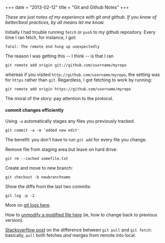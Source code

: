 +++
date = "2013-02-12"
title = "Git and Github Notes"
+++

*These are just notes of my experience with git and github. If you know of better/best practices, by all means let me know.*

Initially I had trouble running `fetch` or `push` to my github repository. Every time I ran fetch, for instance, I got:

	fatal: The remote end hung up unexpectedly

The reason I was getting this -- I think -- is that I ran

	git remote add origin git://github.com/username/myrepo

whereas if you visited `http://github.com/username/myrepo`, the setting was for `https` rather than `git`.
Regardless, I got fetching to work by running:

	git remote add origin https://github.com/username/myrepo

The moral of the story: pay attention to the protocol.

#### commit changes efficiently
Using `-a` automatically stages any files you previously tracked.

	git commit -a -m 'added new edit'

The benefit: you don't have to run `git add` for every file you change. 

Remove file from staging area but leave on hard drive:

	git rm --cached somefile.txt

Create and move to new branch: 

	git checkout -b newbranchname


Show the diffs from the last two commits:
	
	git log -p -2


More on [git logs here](http://git-scm.com/book/en/Git-Basics-Viewing-the-Commit-History).

How to [unmodify a modified file here](http://git-scm.com/book/en/Git-Basics-Undoing-Things) (ie, how to change back to previous version). 

[Stackoverflow post](http://stackoverflow.com/questions/292357/whats-the-difference-between-git-pull-and-git-fetch) on the difference between `git pull` and `git fetch`: basically, `pull` both fetches *and* merges from remote into local. 

